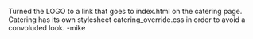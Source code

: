 Turned the LOGO to a link that goes to index.html on the catering page.
Catering has its own stylesheet catering_override.css in order to avoid a convoluded look.
-mike
